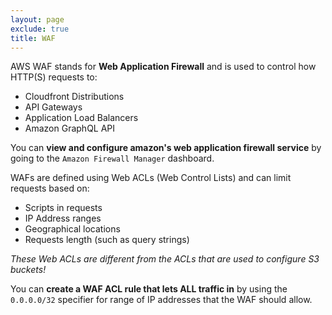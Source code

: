 ```yaml
---
layout: page
exclude: true
title: WAF
---
```


AWS WAF stands for **Web Application Firewall** and is used to control how HTTP(S) requests to:

- Cloudfront Distributions
- API Gateways
- Application Load Balancers
- Amazon GraphQL API

You can **view and configure amazon's web application firewall service** by going to the `Amazon Firewall Manager` dashboard.

WAFs are defined using Web ACLs (Web  Control Lists) and can limit requests based on:

- Scripts in requests
- IP Address ranges
- Geographical locations
- Requests length (such as query strings)

*These Web ACLs are different from the ACLs that are used to configure S3 buckets!*

You can **create a WAF ACL rule that lets ALL traffic in** by using the `0.0.0.0/32` specifier for range of IP addresses that the WAF should allow.
<!--stackedit_data:
eyJoaXN0b3J5IjpbMTc0NDc1MzQzMywxMDczNTk5NDY3LC0yOD
M5ODkwNDhdfQ==
-->
